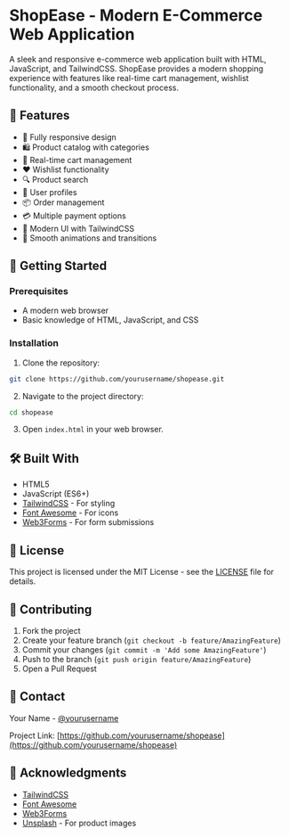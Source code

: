 # ShopEase - Modern E-Commerce Web Application

A sleek and responsive e-commerce web application built with HTML, JavaScript, and TailwindCSS. ShopEase provides a modern shopping experience with features like real-time cart management, wishlist functionality, and a smooth checkout process.

## 🌟 Features

- 📱 Fully responsive design
- 🛍️ Product catalog with categories
- 🛒 Real-time cart management
- ❤️ Wishlist functionality
- 🔍 Product search
- 👤 User profiles
- 📦 Order management
- 💳 Multiple payment options
- 🎨 Modern UI with TailwindCSS
- 💫 Smooth animations and transitions

## 🚀 Getting Started

### Prerequisites

- A modern web browser
- Basic knowledge of HTML, JavaScript, and CSS

### Installation

1. Clone the repository:
```bash
git clone https://github.com/yourusername/shopease.git
```

2. Navigate to the project directory:
```bash
cd shopease
```

3. Open `index.html` in your web browser.

## 🛠️ Built With

- HTML5
- JavaScript (ES6+)
- [TailwindCSS](https://tailwindcss.com/) - For styling
- [Font Awesome](https://fontawesome.com/) - For icons
- [Web3Forms](https://web3forms.com/) - For form submissions

## 📝 License

This project is licensed under the MIT License - see the [LICENSE](LICENSE) file for details.

## 🤝 Contributing

1. Fork the project
2. Create your feature branch (`git checkout -b feature/AmazingFeature`)
3. Commit your changes (`git commit -m 'Add some AmazingFeature'`)
4. Push to the branch (`git push origin feature/AmazingFeature`)
5. Open a Pull Request

## 📧 Contact

Your Name - [@yourusername](https://twitter.com/yourusername)

Project Link: [https://github.com/yourusername/shopease](https://github.com/yourusername/shopease)

## 🙏 Acknowledgments

- [TailwindCSS](https://tailwindcss.com/)
- [Font Awesome](https://fontawesome.com/)
- [Web3Forms](https://web3forms.com/)
- [Unsplash](https://unsplash.com/) - For product images 

